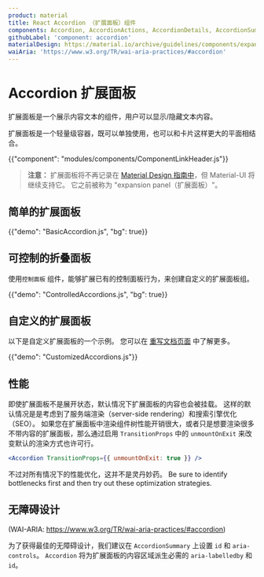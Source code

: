 ```yaml
---
product: material
title: React Accordion （扩展面板）组件
components: Accordion, AccordionActions, AccordionDetails, AccordionSummary
githubLabel: 'component: accordion'
materialDesign: https://material.io/archive/guidelines/components/expansion-panels.html
waiAria: 'https://www.w3.org/TR/wai-aria-practices/#accordion'
---
```


# Accordion 扩展面板

<p class="description">扩展面板是一个展示内容文本的组件，用户可以显示/隐藏文本内容。</p>

扩展面板是一个轻量级容器，既可以单独使用，也可以和卡片这样更大的平面相结合。

{{"component": "modules/components/ComponentLinkHeader.js"}}

> **注意：** 扩展面板将不再记录在 [Material Design 指南中](https://material.io/)，但 Material-UI 将继续支持它。 它之前被称为 "expansion panel（扩展面板）"。

## 简单的扩展面板

{{"demo": "BasicAccordion.js", "bg": true}}

## 可控制的折叠面板

使用`控制面板` 组件，能够扩展已有的控制面板行为，来创建自定义的扩展面板组。

{{"demo": "ControlledAccordions.js", "bg": true}}

## 自定义的扩展面板

以下是自定义扩展面板的一个示例。 您可以在 [重写文档页面](/customization/how-to-customize/) 中了解更多。

{{"demo": "CustomizedAccordions.js"}}

## 性能

即使扩展面板不是展开状态，默认情况下扩展面板的内容也会被挂载。 这样的默认情况是是考虑到了服务端渲染（server-side rendering）和搜索引擎优化（SEO）。 如果您在扩展面板中渲染组件树性能开销很大，或者只是想要渲染很多不带内容的扩展面板，那么通过启用 `TransitionProps` 中的 `unmountOnExit` 来改变默认的渲染方式也许可行。

```jsx
<Accordion TransitionProps={{ unmountOnExit: true }} />
```

不过对所有情况下的性能优化，这并不是灵丹妙药。 Be sure to identify bottlenecks first and then try out these optimization strategies.

## 无障碍设计

(WAI-ARIA: https://www.w3.org/TR/wai-aria-practices/#accordion)

为了获得最佳的无障碍设计，我们建议在 `AccordionSummary` 上设置 `id` 和 `aria-controls`。 `Accordion` 将为扩展面板的内容区域派生必需的 `aria-labelledby` 和 `id`。
